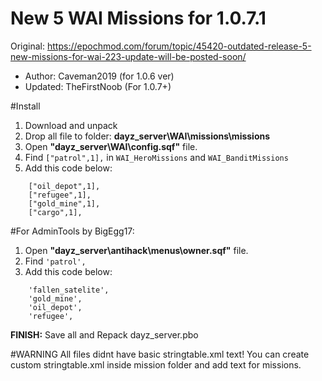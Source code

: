 # New 5 WAI Missions for 1.0.7.1

Original: https://epochmod.com/forum/topic/45420-outdated-release-5-new-missions-for-wai-223-update-will-be-posted-soon/
* Author: Caveman2019 (for 1.0.6 ver)
* Updated: TheFirstNoob (For 1.0.7+)

#Install

1. Download and unpack
2. Drop all file to folder: **dayz_server\WAI\missions\missions**
3. Open **"dayz_server\WAI\config.sqf"** file.
4. Find ```["patrol",1],``` in ```WAI_HeroMissions``` and ```WAI_BanditMissions```
5. Add this code below: 
```	["fallen_satellite",1],
	["oil_depot",1],
	["refugee",1],
	["gold_mine",1],
	["cargo",1],
```
	
#For AdminTools by BigEgg17:
1. Open **"dayz_server\antihack\menus\owner.sqf"** file.
2. Find ```'patrol',```
3. Add this code below:
```	'cargo',
	'fallen_satelite',
	'gold_mine',
	'oil_depot',
	'refugee',
```
**FINISH:** Save all and Repack dayz_server.pbo

#WARNING
All files didnt have basic stringtable.xml text!
You can create custom stringtable.xml inside mission folder and add text for missions.
